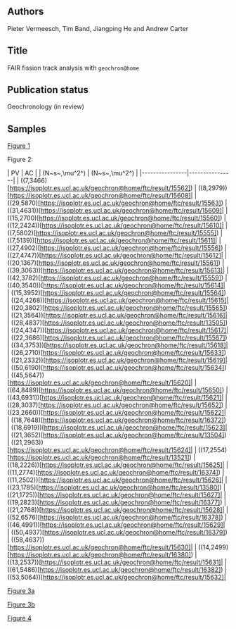 ## Authors

Pieter Vermeesch, Tim Band, Jiangping He and Andrew Carter

## Title 

FAIR fission track analysis with `geochron@home`

## Publication status

Geochronology (in review)

## Samples

[Figure 1](https://isoplotr.es.ucl.ac.uk/geochron@home/ftc/public/56/7/)

Figure 2:

|      PV        |      AC        |
| (N~s~,\mu^2^) | (N~s~,\mu^2^) |
|----------------|----------------|
| ((7,3466)[https://isoplotr.es.ucl.ac.uk/geochron@home/ftc/result/15562]) | ((8,2979))[https://isoplotr.es.ucl.ac.uk/geochron@home/ftc/result/15608]|
| ((29,5870)[https://isoplotr.es.ucl.ac.uk/geochron@home/ftc/result/15563]) | ((31,4631))[https://isoplotr.es.ucl.ac.uk/geochron@home/ftc/result/15609]|
| ((15,2700)[https://isoplotr.es.ucl.ac.uk/geochron@home/ftc/result/15560]) | ((12,2424))[https://isoplotr.es.ucl.ac.uk/geochron@home/ftc/result/15610]|
| ((7,5802)[https://isoplotr.es.ucl.ac.uk/geochron@home/ftc/result/15555]) | ((7,5139))[https://isoplotr.es.ucl.ac.uk/geochron@home/ftc/result/15611]|
| ((27,4902)[https://isoplotr.es.ucl.ac.uk/geochron@home/ftc/result/15556]) | ((27,4747))[https://isoplotr.es.ucl.ac.uk/geochron@home/ftc/result/15612]|
| ((20,1367)[https://isoplotr.es.ucl.ac.uk/geochron@home/ftc/result/15561]) | ((39,3063))[https://isoplotr.es.ucl.ac.uk/geochron@home/ftc/result/15613]|
| ((42,3782)[https://isoplotr.es.ucl.ac.uk/geochron@home/ftc/result/15559]) | ((40,3540))[https://isoplotr.es.ucl.ac.uk/geochron@home/ftc/result/15614]|
| ((15,3952)[https://isoplotr.es.ucl.ac.uk/geochron@home/ftc/result/15564]) | ((24,4268))[https://isoplotr.es.ucl.ac.uk/geochron@home/ftc/result/15615]|
| ((20,3802)[https://isoplotr.es.ucl.ac.uk/geochron@home/ftc/result/15565]) | ((21,3564))[https://isoplotr.es.ucl.ac.uk/geochron@home/ftc/result/15616]|
| ((28,4837)[https://isoplotr.es.ucl.ac.uk/geochron@home/ftc/result/13505]) | ((24,4347))[https://isoplotr.es.ucl.ac.uk/geochron@home/ftc/result/15617]|
| ((22,3686)[https://isoplotr.es.ucl.ac.uk/geochron@home/ftc/result/15567]) | ((34,3753))[https://isoplotr.es.ucl.ac.uk/geochron@home/ftc/result/15618]|
| ((26,2710)[https://isoplotr.es.ucl.ac.uk/geochron@home/ftc/result/15633]) | ((21,2332))[https://isoplotr.es.ucl.ac.uk/geochron@home/ftc/result/15619]|
| ((50,6190)[https://isoplotr.es.ucl.ac.uk/geochron@home/ftc/result/15634]) | ((45,5647))[https://isoplotr.es.ucl.ac.uk/geochron@home/ftc/result/15620]|
| ((64,8489)[https://isoplotr.es.ucl.ac.uk/geochron@home/ftc/result/15650]) | ((43,6931))[https://isoplotr.es.ucl.ac.uk/geochron@home/ftc/result/15621]|
| ((28,3037)[https://isoplotr.es.ucl.ac.uk/geochron@home/ftc/result/15652]) | ((23,2660))[https://isoplotr.es.ucl.ac.uk/geochron@home/ftc/result/15622]|
| ((18,7648)[https://isoplotr.es.ucl.ac.uk/geochron@home/ftc/result/16372]) | ((18,6919))[https://isoplotr.es.ucl.ac.uk/geochron@home/ftc/result/15623]|
| ((21,3652)[https://isoplotr.es.ucl.ac.uk/geochron@home/ftc/result/13504]) | ((21,2963))[https://isoplotr.es.ucl.ac.uk/geochron@home/ftc/result/15624]|
| ((17,2554)[https://isoplotr.es.ucl.ac.uk/geochron@home/ftc/result/13521]) | ((18,2226))[https://isoplotr.es.ucl.ac.uk/geochron@home/ftc/result/15625]|
| ((11,2774)[https://isoplotr.es.ucl.ac.uk/geochron@home/ftc/result/16374]) | ((11,2502))[https://isoplotr.es.ucl.ac.uk/geochron@home/ftc/result/15626]|
| ((23,1785)[https://isoplotr.es.ucl.ac.uk/geochron@home/ftc/result/13580]) | ((21,1725))[https://isoplotr.es.ucl.ac.uk/geochron@home/ftc/result/15627]|
| ((19,2823)[https://isoplotr.es.ucl.ac.uk/geochron@home/ftc/result/16377]) | ((21,2768))[https://isoplotr.es.ucl.ac.uk/geochron@home/ftc/result/15628]|
| ((52,6576)[https://isoplotr.es.ucl.ac.uk/geochron@home/ftc/result/16378]) | ((46,4991))[https://isoplotr.es.ucl.ac.uk/geochron@home/ftc/result/15629]|
| ((50,4937)[https://isoplotr.es.ucl.ac.uk/geochron@home/ftc/result/16379]) | ((58,4637))[https://isoplotr.es.ucl.ac.uk/geochron@home/ftc/result/15630]|
| ((14,2499)[https://isoplotr.es.ucl.ac.uk/geochron@home/ftc/result/16380]) | ((13,2537))[https://isoplotr.es.ucl.ac.uk/geochron@home/ftc/result/15631]|
| ((61,5486)[https://isoplotr.es.ucl.ac.uk/geochron@home/ftc/result/16382]) | ((53,5064))[https://isoplotr.es.ucl.ac.uk/geochron@home/ftc/result/15632]|

[Figure 3a](https://isoplotr.es.ucl.ac.uk/geochron@home/ftc/public/79/1/)

[Figure 3b](https://isoplotr.es.ucl.ac.uk/geochron@home/ftc/public/79/2/)

[Figure 4](https://github.com/pvermees/supplements/)